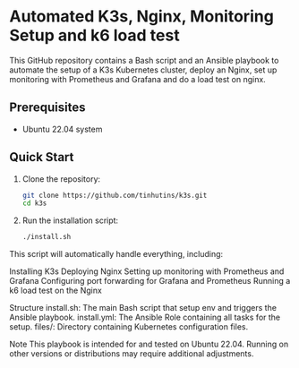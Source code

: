 # Automated K3s, Nginx, Monitoring Setup and k6 load test

This GitHub repository contains a Bash script and an Ansible playbook to automate the setup of a K3s Kubernetes cluster, deploy an Nginx, set up monitoring with Prometheus and Grafana and do a load test on nginx.

## Prerequisites

- Ubuntu 22.04 system

## Quick Start

1. Clone the repository:
   ```bash
   git clone https://github.com/tinhutins/k3s.git
   cd k3s
   
2. Run the installation script:
    ```bash
    ./install.sh


This script will automatically handle everything, including:

Installing K3s
Deploying Nginx
Setting up monitoring with Prometheus and Grafana
Configuring port forwarding for Grafana and Prometheus
Running a k6 load test on the Nginx

Structure
install.sh: The main Bash script that setup env and triggers the Ansible playbook.
install.yml: The Ansible Role containing all tasks for the setup.
files/: Directory containing Kubernetes configuration files.

Note
This playbook is intended for and tested on Ubuntu 22.04. Running on other versions or distributions may require additional adjustments.
